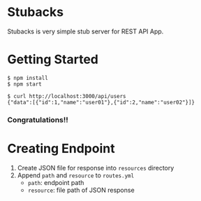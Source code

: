 # Stubacks
Stubacks is very simple stub server for REST API App.

# Getting Started
```
$ npm install
$ npm start

$ curl http://localhost:3000/api/users
{"data":[{"id":1,"name":"user01"},{"id":2,"name":"user02"}]}
```

### Congratulations!!

# Creating Endpoint
1. Create JSON file for response into `resources` directory
2. Append `path` and `resource` to `routes.yml`
   - `path`: endpoint path
   - `resource`: file path of JSON response

